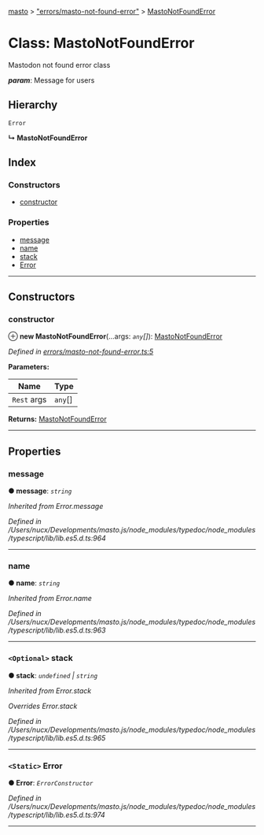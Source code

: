 [masto](../README.md) > ["errors/masto-not-found-error"](../modules/_errors_masto_not_found_error_.md) > [MastoNotFoundError](../classes/_errors_masto_not_found_error_.mastonotfounderror.md)

# Class: MastoNotFoundError

Mastodon not found error class

*__param__*: Message for users

## Hierarchy

 `Error`

**↳ MastoNotFoundError**

## Index

### Constructors

* [constructor](_errors_masto_not_found_error_.mastonotfounderror.md#constructor)

### Properties

* [message](_errors_masto_not_found_error_.mastonotfounderror.md#message)
* [name](_errors_masto_not_found_error_.mastonotfounderror.md#name)
* [stack](_errors_masto_not_found_error_.mastonotfounderror.md#stack)
* [Error](_errors_masto_not_found_error_.mastonotfounderror.md#error)

---

## Constructors

<a id="constructor"></a>

###  constructor

⊕ **new MastoNotFoundError**(...args: *`any`[]*): [MastoNotFoundError](_errors_masto_not_found_error_.mastonotfounderror.md)

*Defined in [errors/masto-not-found-error.ts:5](https://github.com/neet/masto.js/blob/b4e0b0f/src/errors/masto-not-found-error.ts#L5)*

**Parameters:**

| Name | Type |
| ------ | ------ |
| `Rest` args | `any`[] |

**Returns:** [MastoNotFoundError](_errors_masto_not_found_error_.mastonotfounderror.md)

___

## Properties

<a id="message"></a>

###  message

**● message**: *`string`*

*Inherited from Error.message*

*Defined in /Users/nucx/Developments/masto.js/node_modules/typedoc/node_modules/typescript/lib/lib.es5.d.ts:964*

___
<a id="name"></a>

###  name

**● name**: *`string`*

*Inherited from Error.name*

*Defined in /Users/nucx/Developments/masto.js/node_modules/typedoc/node_modules/typescript/lib/lib.es5.d.ts:963*

___
<a id="stack"></a>

### `<Optional>` stack

**● stack**: *`undefined` \| `string`*

*Inherited from Error.stack*

*Overrides Error.stack*

*Defined in /Users/nucx/Developments/masto.js/node_modules/typedoc/node_modules/typescript/lib/lib.es5.d.ts:965*

___
<a id="error"></a>

### `<Static>` Error

**● Error**: *`ErrorConstructor`*

*Defined in /Users/nucx/Developments/masto.js/node_modules/typedoc/node_modules/typescript/lib/lib.es5.d.ts:974*

___

